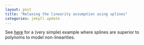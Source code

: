 ```yaml
--- 
layout: post 
title: "Relaxing the linearity assumption using splines" 
categories: jekyll update
---
```


See [here](https://bozenne.github.io/doc/2018-10-18-splines/post-splines.pdf) for a (very simple) example where splines are superior to polynoms to model non-linearities.
